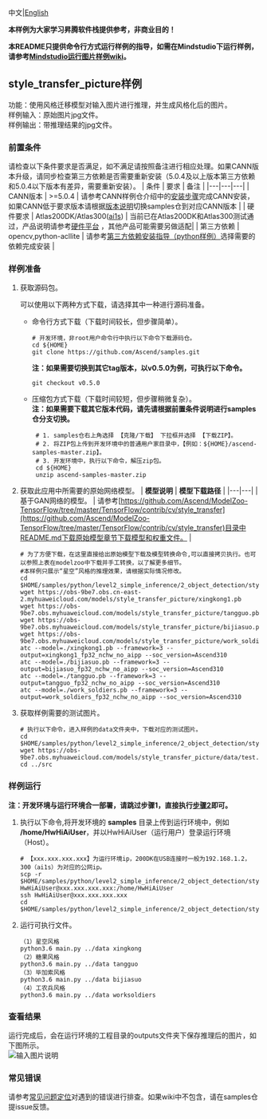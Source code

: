 中文|[English](README.md)

**本样例为大家学习昇腾软件栈提供参考，非商业目的！**

**本README只提供命令行方式运行样例的指导，如需在Mindstudio下运行样例，请参考[Mindstudio运行图片样例wiki](https://github.com/Ascend/samples/wikis/Mindstudio%E8%BF%90%E8%A1%8C%E5%9B%BE%E7%89%87%E6%A0%B7%E4%BE%8B?sort_id=3164874)。**

## style_transfer_picture样例
功能：使用风格迁移模型对输入图片进行推理，并生成风格化后的图片。    
样例输入：原始图片jpg文件。    
样例输出：带推理结果的jpg文件。    

### 前置条件
请检查以下条件要求是否满足，如不满足请按照备注进行相应处理。如果CANN版本升级，请同步检查第三方依赖是否需要重新安装（5.0.4及以上版本第三方依赖和5.0.4以下版本有差异，需要重新安装）。
| 条件 | 要求 | 备注 |
|---|---|---|
| CANN版本 | >=5.0.4 | 请参考CANN样例仓介绍中的[安装步骤](https://github.com/Ascend/samples#%E5%AE%89%E8%A3%85)完成CANN安装，如果CANN低于要求版本请根据[版本说明](https://github.com/Ascend/samples/blob/master/README_CN.md#%E7%89%88%E6%9C%AC%E8%AF%B4%E6%98%8E)切换samples仓到对应CANN版本 |
| 硬件要求 | Atlas200DK/Atlas300([ai1s](https://support.huaweicloud.com/productdesc-ecs/ecs_01_0047.html#ecs_01_0047__section78423209366))  | 当前已在Atlas200DK和Atlas300测试通过，产品说明请参考[硬件平台](https://ascend.huawei.com/zh/#/hardware/product) ，其他产品可能需要另做适配|
| 第三方依赖 | opencv,python-acllite | 请参考[第三方依赖安装指导（python样例）](../../../environment)选择需要的依赖完成安装 |

### 样例准备

1. 获取源码包。

   可以使用以下两种方式下载，请选择其中一种进行源码准备。   
    - 命令行方式下载（下载时间较长，但步骤简单）。
       ```    
       # 开发环境，非root用户命令行中执行以下命令下载源码仓。    
       cd ${HOME}     
       git clone https://github.com/Ascend/samples.git
       ```
       **注：如果需要切换到其它tag版本，以v0.5.0为例，可执行以下命令。**
       ```
       git checkout v0.5.0
       ```   
    - 压缩包方式下载（下载时间较短，但步骤稍微复杂）。   
       **注：如果需要下载其它版本代码，请先请根据前置条件说明进行samples仓分支切换。**   
       ``` 
        # 1. samples仓右上角选择 【克隆/下载】 下拉框并选择 【下载ZIP】。    
        # 2. 将ZIP包上传到开发环境中的普通用户家目录中，【例如：${HOME}/ascend-samples-master.zip】。     
        # 3. 开发环境中，执行以下命令，解压zip包。     
        cd ${HOME}    
        unzip ascend-samples-master.zip
        ```

2. 获取此应用中所需要的原始网络模型。
    |  **模型说明**  |  **模型下载路径**  |
    |---|---|
    | 基于GAN网络的模型。  |  请参考[https://github.com/Ascend/ModelZoo-TensorFlow/tree/master/TensorFlow/contrib/cv/style_transfer](https://github.com/Ascend/ModelZoo-TensorFlow/tree/master/TensorFlow/contrib/cv/style_transfer)目录中README.md下载原始模型章节下载模型和权重文件。 |

    ```
    # 为了方便下载，在这里直接给出原始模型下载及模型转换命令,可以直接拷贝执行。也可以参照上表在modelzoo中下载并手工转换，以了解更多细节。 
    #本样例只展示“星空”风格的推理效果，请根据实际情况修改。
    cd $HOME/samples/python/level2_simple_inference/2_object_detection/style_transfer_picture/model    
    wget https://obs-9be7.obs.cn-east-2.myhuaweicloud.com/models/style_transfer_picture/xingkong1.pb
    wget https://obs-9be7.obs.myhuaweicloud.com/models/style_transfer_picture/tangguo.pb
    wget https://obs-9be7.obs.myhuaweicloud.com/models/style_transfer_picture/bijiasuo.pb
    wget https://obs-9be7.obs.myhuaweicloud.com/models/style_transfer_picture/work_soldiers.pb    
    atc --model=./xingkong1.pb --framework=3 --output=xingkong1_fp32_nchw_no_aipp --soc_version=Ascend310
    atc --model=./bijiasuo.pb --framework=3 --output=bijiasuo_fp32_nchw_no_aipp --soc_version=Ascend310
    atc --model=./tangguo.pb --framework=3 --output=tangguo_fp32_nchw_no_aipp --soc_version=Ascend310
    atc --model=./work_soldiers.pb --framework=3 --output=work_soldiers_fp32_nchw_no_aipp --soc_version=Ascend310
    ```

3. 获取样例需要的测试图片。
    ```
    # 执行以下命令，进入样例的data文件夹中，下载对应的测试图片。
    cd $HOME/samples/python/level2_simple_inference/2_object_detection/style_transfer_picture/data
    wget https://obs-9be7.obs.myhuaweicloud.com/models/style_transfer_picture/data/test.jpg
    cd ../src
    ```


### 样例运行

**注：开发环境与运行环境合一部署，请跳过步骤1，直接执行[步骤2](#step_2)即可。**   

1. 执行以下命令,将开发环境的 **samples** 目录上传到运行环境中，例如 **/home/HwHiAiUser**，并以HwHiAiUser（运行用户）登录运行环境（Host）。
    ```
    # 【xxx.xxx.xxx.xxx】为运行环境ip，200DK在USB连接时一般为192.168.1.2，300（ai1s）为对应的公网ip。
    scp -r $HOME/samples/python/level2_simple_inference/2_object_detection/style_transfer HwHiAiUser@xxx.xxx.xxx.xxx:/home/HwHiAiUser
    ssh HwHiAiUser@xxx.xxx.xxx.xxx
    cd $HOME/samples/python/level2_simple_inference/2_object_detection/style_transfer/src
    ```

2. <a name="step_2"></a>运行可执行文件。
    ```
    （1）星空风格
    python3.6 main.py ../data xingkong
    （2）糖果风格
    python3.6 main.py ../data tangguo
    （3）毕加索风格
    python3.6 main.py ../data bijiasuo
    （4）工农兵风格
    python3.6 main.py ../data worksoldiers
    ```

### 查看结果

运行完成后，会在运行环境的工程目录的outputs文件夹下保存推理后的图片，如下图所示。   
![输入图片说明](https://images.gitee.com/uploads/images/2021/1103/094011_426f5b30_7647177.png "image-20211102165506515.png")

### 常见错误
请参考[常见问题定位](https://github.com/Ascend/samples/wikis/%E5%B8%B8%E8%A7%81%E9%97%AE%E9%A2%98%E5%AE%9A%E4%BD%8D/%E4%BB%8B%E7%BB%8D)对遇到的错误进行排查。如果wiki中不包含，请在samples仓提issue反馈。